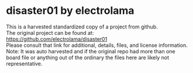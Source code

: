 
# disaster01 by electrolama  
This is a harvested standardized copy of a project from github.  
The original project can be found at:  
https://github.com/electrolama/disaster01  
Please consult that link for additional, details, files, and license information.  
Note: It was auto harvested and if the original repo had more than one board file or anything out of the ordinary the files here are likely not representative.  
    